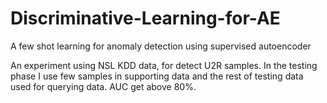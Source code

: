 # Discriminative-Learning-for-AE
A few shot learning for anomaly detection using supervised autoencoder

An experiment using NSL KDD data, for detect U2R samples. 
In the testing phase I use few samples in supporting data and the rest of testing data used for querying data.
AUC get above 80%.
